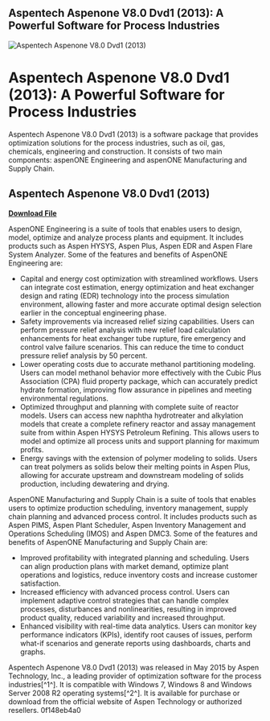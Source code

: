 ## Aspentech Aspenone V8.0 Dvd1 (2013): A Powerful Software for Process Industries

 
![Aspentech Aspenone V8.0 Dvd1 (2013)](https://docplayer.net/thumbs/26/9289041.jpg)

 
# Aspentech Aspenone V8.0 Dvd1 (2013): A Powerful Software for Process Industries
 
Aspentech Aspenone V8.0 Dvd1 (2013) is a software package that provides optimization solutions for the process industries, such as oil, gas, chemicals, engineering and construction. It consists of two main components: aspenONE Engineering and aspenONE Manufacturing and Supply Chain.
 
## Aspentech Aspenone V8.0 Dvd1 (2013)


[**Download File**](https://venemena.blogspot.com/?download=2tMmYf)

 
AspenONE Engineering is a suite of tools that enables users to design, model, optimize and analyze process plants and equipment. It includes products such as Aspen HYSYS, Aspen Plus, Aspen EDR and Aspen Flare System Analyzer. Some of the features and benefits of AspenONE Engineering are:
 
- Capital and energy cost optimization with streamlined workflows. Users can integrate cost estimation, energy optimization and heat exchanger design and rating (EDR) technology into the process simulation environment, allowing faster and more accurate optimal design selection earlier in the conceptual engineering phase.
- Safety improvements via increased relief sizing capabilities. Users can perform pressure relief analysis with new relief load calculation enhancements for heat exchanger tube rupture, fire emergency and control valve failure scenarios. This can reduce the time to conduct pressure relief analysis by 50 percent.
- Lower operating costs due to accurate methanol partitioning modeling. Users can model methanol behavior more effectively with the Cubic Plus Association (CPA) fluid property package, which can accurately predict hydrate formation, improving flow assurance in pipelines and meeting environmental regulations.
- Optimized throughput and planning with complete suite of reactor models. Users can access new naphtha hydrotreater and alkylation models that create a complete refinery reactor and assay management suite from within Aspen HYSYS Petroleum Refining. This allows users to model and optimize all process units and support planning for maximum profits.
- Energy savings with the extension of polymer modeling to solids. Users can treat polymers as solids below their melting points in Aspen Plus, allowing for accurate upstream and downstream modeling of solids production, including dewatering and drying.

AspenONE Manufacturing and Supply Chain is a suite of tools that enables users to optimize production scheduling, inventory management, supply chain planning and advanced process control. It includes products such as Aspen PIMS, Aspen Plant Scheduler, Aspen Inventory Management and Operations Scheduling (IMOS) and Aspen DMC3. Some of the features and benefits of AspenONE Manufacturing and Supply Chain are:

- Improved profitability with integrated planning and scheduling. Users can align production plans with market demand, optimize plant operations and logistics, reduce inventory costs and increase customer satisfaction.
- Increased efficiency with advanced process control. Users can implement adaptive control strategies that can handle complex processes, disturbances and nonlinearities, resulting in improved product quality, reduced variability and increased throughput.
- Enhanced visibility with real-time data analytics. Users can monitor key performance indicators (KPIs), identify root causes of issues, perform what-if scenarios and generate reports using dashboards, charts and graphs.

Aspentech Aspenone V8.0 Dvd1 (2013) was released in May 2015 by Aspen Technology, Inc., a leading provider of optimization software for the process industries[^1^]. It is compatible with Windows 7, Windows 8 and Windows Server 2008 R2 operating systems[^2^]. It is available for purchase or download from the official website of Aspen Technology or authorized resellers.
 0f148eb4a0
